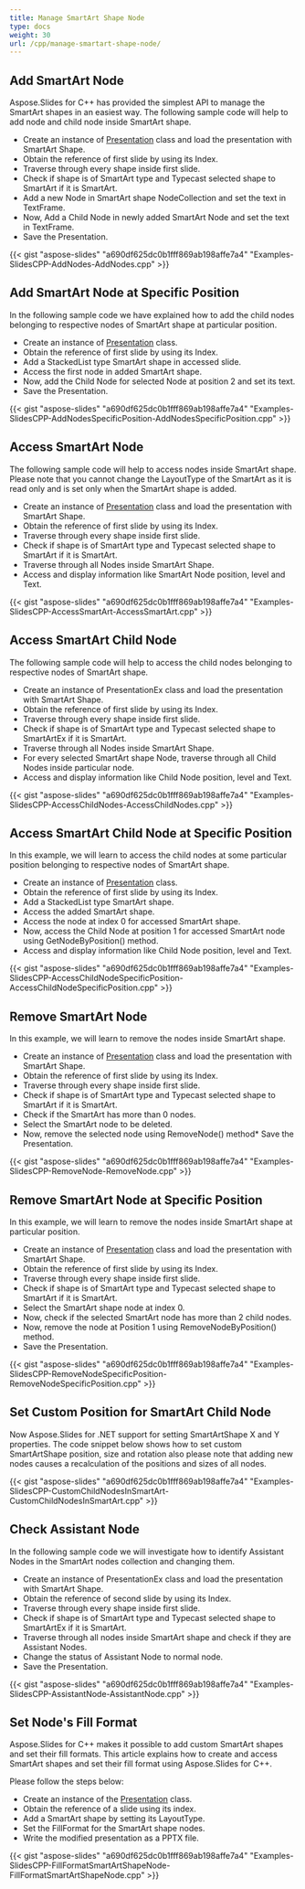 ```yaml
---
title: Manage SmartArt Shape Node
type: docs
weight: 30
url: /cpp/manage-smartart-shape-node/
---
```




## **Add SmartArt Node**
Aspose.Slides for C++ has provided the simplest API to manage the SmartArt shapes in an easiest way. The following sample code will help to add node and child node inside SmartArt shape.

- Create an instance of [Presentation](http://www.aspose.com/api/net/slides/aspose.slides/presentation) class and load the presentation with SmartArt Shape.
- Obtain the reference of first slide by using its Index.
- Traverse through every shape inside first slide.
- Check if shape is of SmartArt type and Typecast selected shape to SmartArt if it is SmartArt.
- Add a new Node in SmartArt shape NodeCollection and set the text in TextFrame.
- Now, Add a Child Node in newly added SmartArt Node and set the text in TextFrame.
- Save the Presentation.

{{< gist "aspose-slides" "a690df625dc0b1fff869ab198affe7a4" "Examples-SlidesCPP-AddNodes-AddNodes.cpp" >}}

## **Add SmartArt Node at Specific Position**
In the following sample code we have explained how to add the child nodes belonging to respective nodes of SmartArt shape at particular position.

- Create an instance of [Presentation](http://www.aspose.com/api/net/slides/aspose.slides/presentation) class.
- Obtain the reference of first slide by using its Index.
- Add a StackedList type SmartArt shape in accessed slide.
- Access the first node in added SmartArt shape.
- Now, add the Child Node for selected Node at position 2 and set its text.
- Save the Presentation.

{{< gist "aspose-slides" "a690df625dc0b1fff869ab198affe7a4" "Examples-SlidesCPP-AddNodesSpecificPosition-AddNodesSpecificPosition.cpp" >}}


## **Access SmartArt Node**
The following sample code will help to access nodes inside SmartArt shape. Please note that you cannot change the LayoutType of the SmartArt as it is read only and is set only when the SmartArt shape is added.

- Create an instance of [Presentation](http://www.aspose.com/api/net/slides/aspose.slides/presentation) class and load the presentation with SmartArt Shape.
- Obtain the reference of first slide by using its Index.
- Traverse through every shape inside first slide.
- Check if shape is of SmartArt type and Typecast selected shape to SmartArt if it is SmartArt.
- Traverse through all Nodes inside SmartArt Shape.
- Access and display information like SmartArt Node position, level and Text.

{{< gist "aspose-slides" "a690df625dc0b1fff869ab198affe7a4" "Examples-SlidesCPP-AccessSmartArt-AccessSmartArt.cpp" >}}

## **Access SmartArt Child Node**
The following sample code will help to access the child nodes belonging to respective nodes of SmartArt shape.

- Create an instance of PresentationEx class and load the presentation with SmartArt Shape.
- Obtain the reference of first slide by using its Index.
- Traverse through every shape inside first slide.
- Check if shape is of SmartArt type and Typecast selected shape to SmartArtEx if it is SmartArt.
- Traverse through all Nodes inside SmartArt Shape.
- For every selected SmartArt shape Node, traverse through all Child Nodes inside particular node.
- Access and display information like Child Node position, level and Text.

{{< gist "aspose-slides" "a690df625dc0b1fff869ab198affe7a4" "Examples-SlidesCPP-AccessChildNodes-AccessChildNodes.cpp" >}}

## **Access SmartArt Child Node at Specific Position**
In this example, we will learn to access the child nodes at some particular position belonging to respective nodes of SmartArt shape.

- Create an instance of [Presentation](http://www.aspose.com/api/net/slides/aspose.slides/presentation) class.
- Obtain the reference of first slide by using its Index.
- Add a StackedList type SmartArt shape.
- Access the added SmartArt shape.
- Access the node at index 0 for accessed SmartArt shape.
- Now, access the Child Node at position 1 for accessed SmartArt node using GetNodeByPosition() method.
- Access and display information like Child Node position, level and Text.

{{< gist "aspose-slides" "a690df625dc0b1fff869ab198affe7a4" "Examples-SlidesCPP-AccessChildNodeSpecificPosition-AccessChildNodeSpecificPosition.cpp" >}}

## **Remove SmartArt Node**
In this example, we will learn to remove the nodes inside SmartArt shape.

- Create an instance of [Presentation](http://www.aspose.com/api/net/slides/aspose.slides/presentation) class and load the presentation with SmartArt Shape.
- Obtain the reference of first slide by using its Index.
- Traverse through every shape inside first slide.
- Check if shape is of SmartArt type and Typecast selected shape to SmartArt if it is SmartArt.
- Check if the SmartArt has more than 0 nodes.
- Select the SmartArt node to be deleted.
- Now, remove the selected node using RemoveNode() method* Save the Presentation.

{{< gist "aspose-slides" "a690df625dc0b1fff869ab198affe7a4" "Examples-SlidesCPP-RemoveNode-RemoveNode.cpp" >}}

## **Remove SmartArt Node at Specific Position**
In this example, we will learn to remove the nodes inside SmartArt shape at particular position.

- Create an instance of [Presentation](http://www.aspose.com/api/net/slides/aspose.slides/presentation) class and load the presentation with SmartArt Shape.
- Obtain the reference of first slide by using its Index.
- Traverse through every shape inside first slide.
- Check if shape is of SmartArt type and Typecast selected shape to SmartArt if it is SmartArt.
- Select the SmartArt shape node at index 0.
- Now, check if the selected SmartArt node has more than 2 child nodes.
- Now, remove the node at Position 1 using RemoveNodeByPosition() method.
- Save the Presentation.

{{< gist "aspose-slides" "a690df625dc0b1fff869ab198affe7a4" "Examples-SlidesCPP-RemoveNodeSpecificPosition-RemoveNodeSpecificPosition.cpp" >}}


## **Set Custom Position for SmartArt Child Node**
Now Aspose.Slides for .NET support for setting SmartArtShape X and Y properties. The code snippet below shows how to set custom SmartArtShape position, size and rotation also please note that adding new nodes causes a recalculation of the positions and sizes of all nodes.

{{< gist "aspose-slides" "a690df625dc0b1fff869ab198affe7a4" "Examples-SlidesCPP-CustomChildNodesInSmartArt-CustomChildNodesInSmartArt.cpp" >}}


## **Check Assistant Node**
In the following sample code we will investigate how to identify Assistant Nodes in the SmartArt nodes collection and changing them.

- Create an instance of PresentationEx class and load the presentation with SmartArt Shape.
- Obtain the reference of second slide by using its Index.
- Traverse through every shape inside first slide.
- Check if shape is of SmartArt type and Typecast selected shape to SmartArtEx if it is SmartArt.
- Traverse through all nodes inside SmartArt shape and check if they are Assistant Nodes.
- Change the status of Assistant Node to normal node.
- Save the Presentation.

{{< gist "aspose-slides" "a690df625dc0b1fff869ab198affe7a4" "Examples-SlidesCPP-AssistantNode-AssistantNode.cpp" >}}

## **Set Node's Fill Format**
Aspose.Slides for C++ makes it possible to add custom SmartArt shapes and set their fill formats. This article explains how to create and access SmartArt shapes and set their fill format using Aspose.Slides for C++.

Please follow the steps below:

- Create an instance of the [Presentation](http://www.aspose.com/api/net/slides/aspose.slides/presentation) class.
- Obtain the reference of a slide using its index.
- Add a SmartArt shape by setting its LayoutType.
- Set the FillFormat for the SmartArt shape nodes.
- Write the modified presentation as a PPTX file.

{{< gist "aspose-slides" "a690df625dc0b1fff869ab198affe7a4" "Examples-SlidesCPP-FillFormatSmartArtShapeNode-FillFormatSmartArtShapeNode.cpp" >}}
